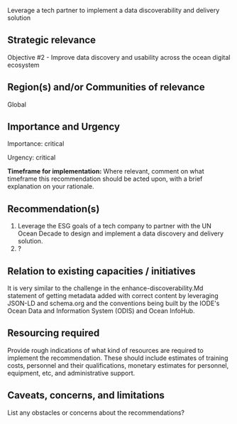 Leverage a tech partner to implement a data discoverability and delivery solution

## Strategic relevance

Objective #2 - Improve data discovery and usability across the ocean digital ecosystem

## Region(s) and/or Communities of relevance

Global

## Importance and Urgency

Importance: critical

Urgency: critical

**Timeframe for implementation:** Where relevant, comment on what timeframe this recommendation should be acted upon, with a brief explanation on your rationale.

## Recommendation(s)

1. Leverage the ESG goals of a tech company to partner with the UN Ocean Decade to design and implement a data discovery and delivery solution.
2. ?

## Relation to existing capacities / initiatives

It is very similar to the challenge in the enhance-discoverability.Md statement of getting metadata added with correct content by leveraging JSON-LD and schema.org and the conventions being built by the IODE's Ocean Data and Information System (ODIS) and Ocean InfoHub.

## Resourcing required

Provide rough indications of what kind of resources are required to implement the recommendation. 
These should include estimates of training costs, personnel and their qualifications, monetary estimates for personnel, equipment, etc, and administrative support. 

## Caveats, concerns, and limitations 

List any obstacles or concerns about the recommendations?
